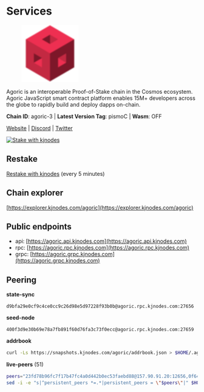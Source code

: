 # Services

<figure><img src="https://raw.githubusercontent.com/kj89/cosmos-images/main/logos/agoric.png" width="150" alt=""><figcaption></figcaption></figure>

Agoric is an interoperable Proof-of-Stake chain in the Cosmos ecosystem.  Agoric JavaScript smart contract platform enables 15M+ developers across the  globe to rapidly build and deploy dapps on-chain.

**Chain ID**: agoric-3 | **Latest Version Tag**: pismoC | **Wasm**: OFF

[Website](https://agoric.com) | [Discord](https://discord.com/invite/qDW8DRes4s) | [Twitter](https://twitter.com/agoric)

[![Stake with kjnodes](https://i.ibb.co/cr44Q8j/button-stake-with-kjnodes.png)](https://restake.app/agoric/agoricvaloper1ku5sm2twlsywdrp4wz3kfwgyrtqtp0lpr3nvk8)

## Restake

[Restake with kjnodes](https://restake.app/agoric/agoricvaloper1ku5sm2twlsywdrp4wz3kfwgyrtqtp0lpr3nvk8) (every 5 minutes)
## Chain explorer
[https://explorer.kjnodes.com/agoric](https://explorer.kjnodes.com/agoric)

## Public endpoints

* api: [https://agoric.api.kjnodes.com](https://agoric.api.kjnodes.com)
* rpc: [https://agoric.rpc.kjnodes.com](https://agoric.rpc.kjnodes.com)
* grpc: [https://agoric.grpc.kjnodes.com](https://agoric.grpc.kjnodes.com)

## Peering

**state-sync**

```text
d9bfa29e0cf9c4ce0cc9c26d98e5d97228f93b0b@agoric.rpc.kjnodes.com:27656
```

**seed-node**

```text
400f3d9e30b69e78a7fb891f60d76fa3c73f0ecc@agoric.rpc.kjnodes.com:27659
```

**addrbook**
```bash
curl -Ls https://snapshots.kjnodes.com/agoric/addrbook.json > $HOME/.agoric/config/addrbook.json
```

**live-peers** (51)
```bash
peers="23fd78b96fc7f17b47fc4a0d442b0ec53faebd88@157.90.91.20:12656,0f642db2770d4dd3e0d030b2f14f1365e40f3b38@185.146.148.101:26657,3efcb97f428b94ff8575b4b7662336c9dec813a9@95.214.55.227:27106,6b0538dbee953a1c50c28312907fe497625a93d0@46.166.143.91:26656,d9bfa29e0cf9c4ce0cc9c26d98e5d97228f93b0b@65.109.88.38:27656,4eea1e0a22d8d2ade108fc5f8e07d6d6e711e909@65.108.10.138:26656,e70955351f601ea5be9a9bf41032949a777f31b3@207.244.255.229:10003,63bd6649f80362ce513027d99ef32c826fdbd259@45.9.62.136:26656,8880e10d956bff921ef928794dcadcc22c7087b4@51.91.218.186:26656,1312bbbd4ed1e58b9e4eb1d7788187a4607915e9@165.22.199.234:26060,5a8f6cd6a5348868a08849dc4fb45b6445b094ed@143.198.100.136:26656,0837c0dac0bb15e79e64207bb0fa5a9a6fa42ad4@178.62.116.62:26656,a38a30c1dd31f63be2befd40b82964b215c3c288@165.22.251.28:26656,ebc272824924ea1a27ea3183dd0b9ba713494f83@195.3.220.135:27106,8c30ee29afc4b77cf98222edcc3fe823cf1e8306@195.201.106.244:26656,4d0953252dd26b5ff96292bd2a836bd8a77f4eed@159.69.63.222:26656,d77d30c7a86c9a6013883d075493eaee365c3d48@213.135.246.90:26656,fc5d5569cffd802c73f91df3fbe7f829e0bf132d@35.75.235.53:26656,0464c8dded70d01f5ab50a8d6047a6b27ddf2ccd@84.244.95.232:26656,711f6f36a6ec3924b6d721de6adce604092e59f2@116.202.226.169:26656,37933cb8069e22554e454294d529eddb0fdae145@52.56.185.212:26656,ca4c3b9d0cf78d934a3b972c328db2e4a9a66c42@64.32.40.114:26656,996f421cdad30b917b7936cad3b8be59452a31f6@18.142.177.75:26656,f1966845bebd30816f18635a20b86e6781211616@95.111.253.200:26656,f8ff12a774770fea36beadb303ccffc86863c6ec@65.109.69.59:14456,9e673680df593d841b0e09c49f87409654d84ae9@95.217.202.49:37656,f095bb53006ebddcbbf29c8df70dddcba6419e36@142.93.145.13:26656,d03a9974f14ae380fdb7caf46ec71ce5278f0356@34.72.231.9:26656,2031ba47e3af2183cc7bfb37bd0c345b9299b365@65.108.237.88:27001,b10682f3c25882b5ef94da284a4a195efad69d0d@95.216.94.106:26656,875f8b359148f0d2a4bb501f8ae8a0cd4560bff3@161.97.153.219:26656,2f524fbc73a8b0daa29f2ba0b7642aae62bea86f@65.108.144.8:26656,023be2465f7292cb3284a50787d6edc5a75c62a2@95.214.52.166:26656,47c35c8137ad2098e0b2a79077fea93a530034d8@185.144.83.130:26656,190ead3cfb1bd655241418f3ef9ba40bbf2deecd@157.90.130.44:26656,2aedd7163a8ee725507e461b13fb90c091ee1c42@128.0.51.32:26656,9d2bf3feb8a0a95ccce16a94f926d1c5ddad5190@65.108.121.110:12656,3f307f0ad680e24755f8b5c546d0c18ff2dbf90e@65.108.128.247:26656,abc62ded9142361bd9832282242a53611785ffcd@51.81.109.109:26656,93edbbec5e945f5cf692c96bf8181afef9687869@138.201.63.38:26666,9ed68bef54712b46713ac755ab7a6e7ad30694ef@192.99.44.79:14456,f769805423416d3bec0d683b3796f98a984ed51d@65.108.15.174:26656,33f477dc83a00ebf2425e16aaac2db453575d391@34.116.203.98:26656,ee0ce8e2f964191564fd766daa8825ee2b02e697@18.179.198.198:26656,86d9c73c7687611a6a2619f0186e7ea59ff8af25@206.189.26.213:26060,86ae5b4d883a0b035a3ec0e17b1f98a545e6ad5b@44.225.233.214:26656,ee236040d06e78d70c3f34722407857615b1a755@34.66.30.56:26656,cf8210566c6c7fc221d49554b81cd0847b4ae68c@157.90.130.253:26656,956620729def7c20682fbc4f748a9ba7586f6015@93.115.25.106:44656,b1a0ca351a1da63c194779b50568ffca01ee23e6@3.113.239.102:26656,db14f5d2281c82b89ea32538eaa838cfcc0d9a7e@15.235.9.223:26656"
sed -i -e "s|^persistent_peers *=.*|persistent_peers = \"$peers\"|" $HOME/.agoric/config/config.toml
```
